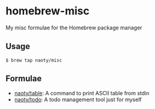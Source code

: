 # homebrew-misc
My misc formulae for the Homebrew package manager

## Usage

```
$ brew tap naoty/misc
```

## Formulae
* [naoty/table](https://github.com/naoty/table): A command to print ASCII table from stdin
* [naoty/todo](https://github.com/naoty/todo): A todo management tool just for myself
